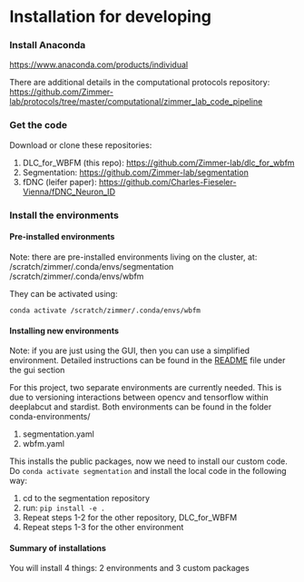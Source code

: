 
# Installation for developing

### Install Anaconda

https://www.anaconda.com/products/individual

There are additional details in the computational protocols repository:
https://github.com/Zimmer-lab/protocols/tree/master/computational/zimmer_lab_code_pipeline

### Get the code

Download or clone these repositories:
1. DLC_for_WBFM (this repo): https://github.com/Zimmer-lab/dlc_for_wbfm
2. Segmentation: https://github.com/Zimmer-lab/segmentation
3. fDNC (leifer paper): https://github.com/Charles-Fieseler-Vienna/fDNC_Neuron_ID

### Install the environments

#### Pre-installed environments

Note: there are pre-installed environments living on the cluster, at:
/scratch/zimmer/.conda/envs/segmentation
/scratch/zimmer/.conda/envs/wbfm

They can be activated using:
```commandline
conda activate /scratch/zimmer/.conda/envs/wbfm
```

#### Installing new environments

Note: if you are just using the GUI, then you can use a simplified environment.
Detailed instructions can be found in the [README](DLC_for_WBFM/gui/README.md) file under the gui section

For this project, two separate environments are currently needed.
This is due to versioning interactions between opencv and tensorflow within deeplabcut and stardist. 
Both environments can be found in the folder conda-environments/

1. segmentation.yaml
2. wbfm.yaml

This installs the public packages, now we need to install our custom code.
Do `conda activate segmentation` and install the local code in the following way:

1. cd to the segmentation repository
2. run: `pip install -e .`
3. Repeat steps 1-2 for the other repository, DLC_for_WBFM
4. Repeat steps 1-3 for the other environment

#### Summary of installations

You will install 4 things: 2 environments and 3 custom packages
